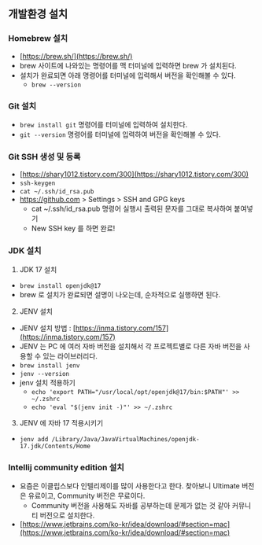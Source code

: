 ## 개발환경 설치

### Homebrew 설치
- [https://brew.sh/](https://brew.sh/)
- brew 사이트에 나와있는 명령어를 맥 터미널에 입력하면 brew 가 설치된다.
- 설치가 완료되면 아래 명령어를 터미널에 입력해서 버전을 확인해볼 수 있다.
  - `brew --version`
### Git 설치
- `brew install git` 명령어를 터미널에 입력하여 설치한다.
- `git --version` 명령어를 터미널에 입력하여 버전을 확인해볼 수 있다.
### Git SSH 생성 및 등록
- [https://shary1012.tistory.com/300](https://shary1012.tistory.com/300)
- `ssh-keygen`
- `cat ~/.ssh/id_rsa.pub`
- https://github.com > Settings > SSH and GPG keys
  - cat ~/.ssh/id_rsa.pub 명령어 실행시 출력된 문자를 그대로 복사하여 붙여넣기
  - New SSH key 를 하면 완료!
### JDK 설치
1. JDK 17 설치
  - `brew install openjdk@17`
  - brew 로 설치가 완료되면 설명이 나오는데, 순차적으로 실행하면 된다.
2. JENV 설치
  - JENV 설치 방법 : [https://inma.tistory.com/157](https://inma.tistory.com/157)
  - JENV 는 PC 에 여러 자바 버전을 설치해서 각 프로젝트별로 다른 자바 버전을 사용할 수 있는 라이브러리다.
  - `brew install jenv`
  - `jenv --version`
  - jenv 설치 적용하기
    - `echo 'export PATH="/usr/local/opt/openjdk@17/bin:$PATH"' >> ~/.zshrc`
    - `echo 'eval "$(jenv init -)"' >> ~/.zshrc`
3. JENV 에 자바 17 적용시키기
  - `jenv add /Library/Java/JavaVirtualMachines/openjdk-17.jdk/Contents/Home`
### Intellij community edition 설치
- 요즘은 이클립스보다 인텔리제이를 많이 사용한다고 한다. 찾아보니 Ultimate 버전은 유료이고, Community 버전은 무료이다.
  - Community 버전을 사용해도 자바를 공부하는데 문제가 없는 것 같아 커뮤니티 버전으로 설치한다.
- [https://www.jetbrains.com/ko-kr/idea/download/#section=mac](https://www.jetbrains.com/ko-kr/idea/download/#section=mac)
